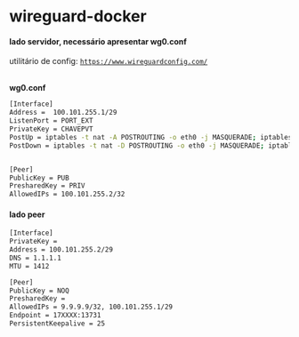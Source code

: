 # wireguard-docker



#### lado servidor, necessário apresentar wg0.conf
utilitário de config: 
<a href="https://www.wireguardconfig.com/">`https://www.wireguardconfig.com/`</a>
<br><br>

**wg0.conf**
```sh
[Interface]
Address =  100.101.255.1/29
ListenPort = PORT_EXT
PrivateKey = CHAVEPVT
PostUp = iptables -t nat -A POSTROUTING -o eth0 -j MASQUERADE; iptables -A INPUT -p udp -m udp --dport PORT_EXT -j ACCEPT; iptables -A FORWARD -i wg0 -j ACCEPT; iptables -A FORWARD -o wg0 -j ACCEPT;
PostDown = iptables -t nat -D POSTROUTING -o eth0 -j MASQUERADE; iptables -D INPUT -p udp -m udp --dport PORT_EXT -j ACCEPT; iptables -D FORWARD -i wg0 -j ACCEPT; iptables -D FORWARD -o wg0 -j ACCEPT;


[Peer]
PublicKey = PUB
PresharedKey = PRIV
AllowedIPs = 100.101.255.2/32
```

#### lado peer

```sh
[Interface]
PrivateKey = 
Address = 100.101.255.2/29
DNS = 1.1.1.1
MTU = 1412

[Peer]
PublicKey = NOQ
PresharedKey = 
AllowedIPs = 9.9.9.9/32, 100.101.255.1/29
Endpoint = 17XXXX:13731
PersistentKeepalive = 25

```
